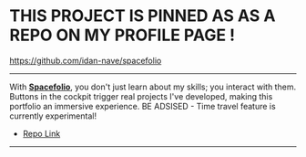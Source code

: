 # THIS PROJECT IS PINNED AS AS A REPO ON MY PROFILE PAGE !
https://github.com/idan-nave/spacefolio

---

With  [**Spacefolio**](idan-nave.netlify.app), you don't just learn about my skills; you interact with them. Buttons in the cockpit trigger real projects I've developed, making this portfolio an immersive experience. BE ADSISED - Time travel feature is currently experimental!  
- [Repo Link](https://github.com/idan-nave/spacefolio)

---
